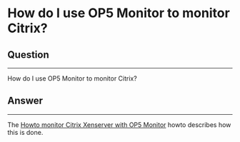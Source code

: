 # How do I use OP5 Monitor to monitor Citrix?

## Question

* * * * *

How do I use OP5 Monitor to monitor Citrix?

## Answer

* * * * *

The [Howto monitor Citrix Xenserver with OP5 Monitor](https://kb.op5.com/display/HOWTOs/How+to+monitor+a+Citrix+XenServer+Cluster) howto describes how this is done.
